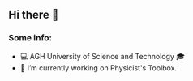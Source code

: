 ## Hi there 👋
### Some info:
- :computer: AGH University of Science and Technology :mortar_board:
- 🔭 I’m currently working on Physicist's Toolbox.
